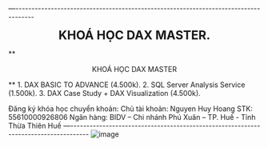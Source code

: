 —------------------------------------------------------------------------------------
<p align="center"><b style="font-size: 24px;">KHOÁ HỌC DAX MASTER.</b></p>
**<p align="center">KHOÁ HỌC DAX MASTER</p>**
1. DAX BASIC TO ADVANCE (4.500k).
2. SQL Server Analysis Service (1.500k).
3. DAX Case Study + DAX Visualization (4.500k).

Đăng ký khóa học chuyển khoản:
Chủ tài khoản: Nguyen Huy Hoang
STK: 55610000926806
Ngân hàng: BIDV – Chi nhánh Phú Xuân – TP. Huế - Tỉnh Thừa Thiên Huế
—------------------------------------------------------------------------------------
![image](https://github.com/hoanghce/DAX-Master-Production/assets/87324837/871bbb9d-4be2-40a0-98ea-dcdd16875b4c)

